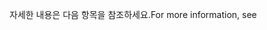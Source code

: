 <span data-ttu-id="50196-101">자세한 내용은 다음 항목을 참조하세요.</span><span class="sxs-lookup"><span data-stu-id="50196-101">For more information, see</span></span>